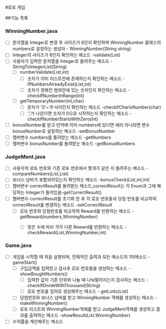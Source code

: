 #로또 게임

##기능 목록

### WinningNumber.java
- [ ] 문자열을 Integer<List>로 변경 후 사이즈가 6인지 확인하며 WinningNumber 클래스의 numbers로 설정하는 생성자 - WinningNumber(String string)
- [ ] Integer<List>의 사이즈가 6인지 확인하는 메소드 -validate(List<Integer>)
- [ ] 사용자가 입력한 문자열을 Integer<List>로 돌려주는 메소드 - StringToIntegerList(String)
   - [ ] numberValidate(List<Integer>,int)
      - [ ] 숫자가 이미 리스트안에 존재하는지 확인하는 메소드 -ifNumbersAlreadyExist(List<Integer>,int)
      - [ ] 숫자가 정해진 범위안에 있는 숫자인지 확인하는 메소드 -checkIfNumberInRange(int)
   - [ ] getTemporaryNumber(int,char)
      - [ ] 문자가 '0'~'9'사이인지 확인하는 메소드 -checkifCharIsNumber(char)
      - [ ] ','가 나온다면 숫자가 0으로 시작하는지 확인하는 메소드 - checkIfNumberStartsWithZero(int)
- [ ] bonusNumber를 받고 만약에 이미 numbers에 있다면 에러 아니라면 변수 bonusNumber로 설정하는 메소드 -setBonusNumber
- [ ] 맴버변수 numbers를 돌려받는 메소드 -getNumbers
- [ ] 맴버변수 bonusNumber를 돌려받는 메소드 -getBonusNumbers

### JudgeMent.java
- [ ] 사용자의 로또 번호와 기존 로또 번호에서 몇개가 같은 지 돌려주는 메소드 - compareNumbers(List<integer>,List<Integer>)
- [ ] 보너스 넘버가 포함되어있는지 확인하는 메소드 -bonusCheck(List<Integer>,int,int)
- [ ] 맴버변수 correctResult를 돌려받는 메소드,correctResult는 각 Enum과 그에 해당하는 Integer가 들어있음-getCorrectResult()
- [ ] 맴버변수 correctResult를 초기화 한 후 각 로또 번호들과 당첨 번호를 비교하여 correctResult를 변경하는 메소드 -setCorrectResult
   - [ ] 로또 번호와 당첨번호를 비교하여 Reward를 반환하는 메소드 -getReward(numbers,WinningNumber)
      - [ ] 맞은 수에 따라 각각 다른 Reward를 반환하는 메소드 - checkReward(List<Integer>,WinningNumber,int)
   
   
### Game.java
- [ ] 게임을 시작할 때 처음 실행되며, 전체적인 출력과 모든 메소드의 1차메소드 -gameStart()
   - [ ] 구입금액을 입력받고 검사후 로또 번호들을 생성하는 메소드 -showBoughtNumbers()
      - [ ] 입력한 값이 기존 단위와 나눌 때 나눠떨어지는지 검사하는 메소드 - checkIfDivideWithThousand(String)
      - [ ] 로또 번호를 임의로 생성해주는 메소드 - getLotto(List<Lotto>)
   - [ ] 당첨번호와 보너스 넘버를 받고 WinningNumber 객체를 생성하는 메소드 -makeWinningNumber()
   - [ ] 로또 리스트와 WinningNumber객체를 받고 JudgeMent객체를 생성하고 결과를 출력하는 메소드 -showResult(List<Lotto>,WinningNumber)
- [ ] 수익률을 계산해주는 메소드
